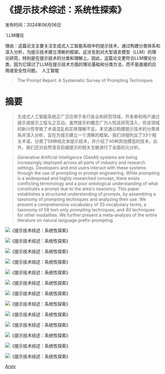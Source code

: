 # 《提示技术综述：系统性探索》

发布时间：2024年06月06日

`LLM理论

理由：这篇论文主要关注生成式人工智能系统中的提示技术，通过构建分类体系和深入分析，为提示技术建立清晰的框架。这涉及到对大型语言模型（LLM）的理论研究，特别是在提示技术的分类和理解上。因此，这篇论文更符合LLM理论分类，因为它探讨了LLM在提示技术方面的理论基础和分类方法，而不是直接的应用或安全性问题。` `人工智能`

> The Prompt Report: A Systematic Survey of Prompting Techniques

# 摘要

> 生成式人工智能系统正广泛应用于各行各业和研究领域，开发者和用户通过提示或提示工程与之互动。虽然提示的概念广为人知且研究深入，但该领域的新兴性导致了术语混乱和实体理解不足。本文通过构建提示技术的分类体系并深入分析，旨在为提示建立一个清晰的框架。我们详细列出了33个相关术语，分类了58种纯文本提示技术，并介绍了40种其他模态的技术。此外，我们还对自然语言前缀提示的相关文献进行了全面的元分析。

> Generative Artificial Intelligence (GenAI) systems are being increasingly deployed across all parts of industry and research settings. Developers and end users interact with these systems through the use of prompting or prompt engineering. While prompting is a widespread and highly researched concept, there exists conflicting terminology and a poor ontological understanding of what constitutes a prompt due to the area's nascency. This paper establishes a structured understanding of prompts, by assembling a taxonomy of prompting techniques and analyzing their use. We present a comprehensive vocabulary of 33 vocabulary terms, a taxonomy of 58 text-only prompting techniques, and 40 techniques for other modalities. We further present a meta-analysis of the entire literature on natural language prefix-prompting.

![《提示技术综述：系统性探索》](../../../paper_images/2406.06608/x1.png)

![《提示技术综述：系统性探索》](../../../paper_images/2406.06608/x2.png)

![《提示技术综述：系统性探索》](../../../paper_images/2406.06608/x3.png)

![《提示技术综述：系统性探索》](../../../paper_images/2406.06608/x4.png)

![《提示技术综述：系统性探索》](../../../paper_images/2406.06608/x5.png)

![《提示技术综述：系统性探索》](../../../paper_images/2406.06608/x6.png)

![《提示技术综述：系统性探索》](../../../paper_images/2406.06608/x7.png)

![《提示技术综述：系统性探索》](../../../paper_images/2406.06608/x8.png)

![《提示技术综述：系统性探索》](../../../paper_images/2406.06608/x9.png)

![《提示技术综述：系统性探索》](../../../paper_images/2406.06608/x10.png)

![《提示技术综述：系统性探索》](../../../paper_images/2406.06608/x11.png)

![《提示技术综述：系统性探索》](../../../paper_images/2406.06608/x12.png)

![《提示技术综述：系统性探索》](../../../paper_images/2406.06608/eval_strategies.png)

[Arxiv](https://arxiv.org/abs/2406.06608)